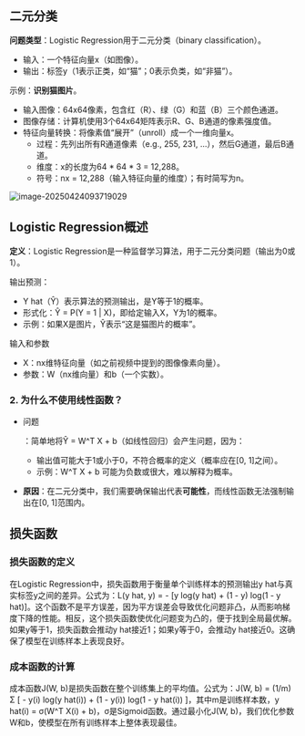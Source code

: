 ## 二元分类

**问题类型**：Logistic Regression用于二元分类（binary classification）。

- 输入：一个特征向量x（如图像）。
- 输出：标签y（1表示正类，如“猫”；0表示负类，如“非猫”）。

示例：**识别猫图片**。

- 输入图像：64x64像素，包含红（R）、绿（G）和蓝（B）三个颜色通道。
- 图像存储：计算机使用3个64x64矩阵表示R、G、B通道的像素强度值。
- 特征向量转换：将像素值“展开”（unroll）成一个一维向量x。
  - 过程：先列出所有R通道像素（e.g., 255, 231, ...），然后G通道，最后B通道。
  - 维度：x的长度为64 * 64 * 3 = 12,288。
  - 符号：nx = 12,288（输入特征向量的维度）；有时简写为n。



![image-20250424093719029](http://assets.hypervoid.top/img/2025/04/24/image-20250424093719029-b79a.png)





## Logistic Regression概述

**定义**：Logistic Regression是一种监督学习算法，用于二元分类问题（输出为0或1）。

输出预测：

- Y hat（Ŷ）表示算法的预测输出，是Y等于1的概率。
- 形式化：Ŷ = P(Y = 1 | X)，即给定输入X，Y为1的概率。
- 示例：如果X是图片，Ŷ表示“这是猫图片的概率”。

输入和参数

- X：nx维特征向量（如之前视频中提到的图像像素向量）。
- 参数：W（nx维向量）和b（一个实数）。

### 2. 为什么不使用线性函数？

- 问题

  ：简单地将Ŷ = W^T X + b（如线性回归）会产生问题，因为：

  - 输出值可能大于1或小于0，不符合概率的定义（概率应在[0, 1]之间）。
  - 示例：W^T X + b 可能为负数或很大，难以解释为概率。

- **原因**：在二元分类中，我们需要确保输出代表**可能性**，而线性函数无法强制输出在[0, 1]范围内。



## 损失函数

### 损失函数的定义

在Logistic Regression中，损失函数用于衡量单个训练样本的预测输出y hat与真实标签y之间的差异。公式为：L(y hat, y) = - [y log(y hat) + (1 - y) log(1 - y hat)]。这个函数不是平方误差，因为平方误差会导致优化问题非凸，从而影响梯度下降的性能。相反，这个损失函数使优化问题变为凸的，便于找到全局最优解。如果y等于1，损失函数会推动y hat接近1；如果y等于0，会推动y hat接近0。这确保了模型在训练样本上表现良好。

### 成本函数的计算

成本函数J(W, b)是损失函数在整个训练集上的平均值。公式为：J(W, b) = (1/m) Σ [ - y(i) log(y hat(i)) + (1 - y(i)) log(1 - y hat(i)) ]，其中m是训练样本数，y hat(i) = σ(W^T X(i) + b)，σ是Sigmoid函数。通过最小化J(W, b)，我们优化参数W和b，使模型在所有训练样本上整体表现最佳。

